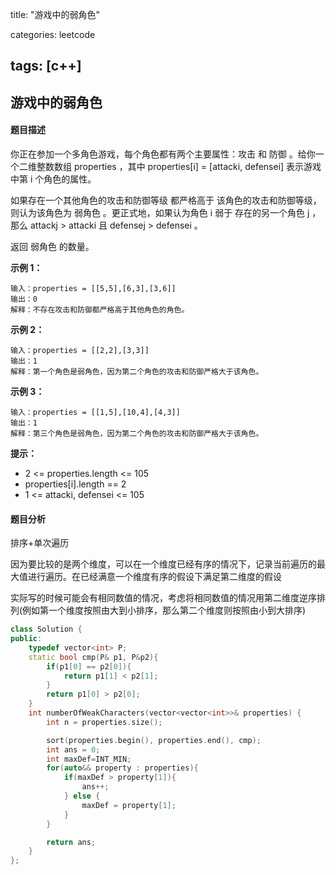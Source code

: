 title: "游戏中的弱角色"

categories: leetcode

tags: [c++]
---
## 游戏中的弱角色

#### 题目描述

你正在参加一个多角色游戏，每个角色都有两个主要属性：攻击 和 防御 。给你一个二维整数数组 properties ，其中 properties[i] = [attacki, defensei] 表示游戏中第 i 个角色的属性。

如果存在一个其他角色的攻击和防御等级 都严格高于 该角色的攻击和防御等级，则认为该角色为 弱角色 。更正式地，如果认为角色 i 弱于 存在的另一个角色 j ，那么 attackj > attacki 且 defensej > defensei 。

返回 弱角色 的数量。

**示例 1：**

~~~
输入：properties = [[5,5],[6,3],[3,6]]
输出：0
解释：不存在攻击和防御都严格高于其他角色的角色。
~~~

**示例 2：**

~~~
输入：properties = [[2,2],[3,3]]
输出：1
解释：第一个角色是弱角色，因为第二个角色的攻击和防御严格大于该角色。
~~~

**示例 3：**

~~~
输入：properties = [[1,5],[10,4],[4,3]]
输出：1
解释：第三个角色是弱角色，因为第二个角色的攻击和防御严格大于该角色。
~~~



**提示：**

* 2 <= properties.length <= 105
* properties[i].length == 2
* 1 <= attacki, defensei <= 105

#### 题目分析

排序+单次遍历

因为要比较的是两个维度，可以在一个维度已经有序的情况下，记录当前遍历的最大值进行遍历。在已经满意一个维度有序的假设下满足第二维度的假设

实际写的时候可能会有相同数值的情况，考虑将相同数值的情况用第二维度逆序排列(例如第一个维度按照由大到小排序，那么第二个维度则按照由小到大排序)

~~~c++
class Solution {
public:
    typedef vector<int> P;
    static bool cmp(P& p1, P&p2){
        if(p1[0] == p2[0]){
            return p1[1] < p2[1];
        }
        return p1[0] > p2[0];        
    }
    int numberOfWeakCharacters(vector<vector<int>>& properties) {
        int n = properties.size();

        sort(properties.begin(), properties.end(), cmp);
        int ans = 0;
        int maxDef=INT_MIN;
        for(auto&& property : properties){
            if(maxDef > property[1]){
                ans++;
            } else {
                maxDef = property[1];
            }
        }

        return ans;
    }
};
~~~

